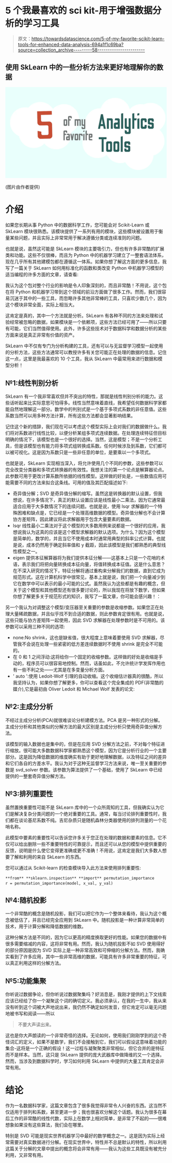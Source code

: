 # 5 个我最喜欢的 sci kit-用于增强数据分析的学习工具

> 原文：<https://towardsdatascience.com/5-of-my-favorite-scikit-learn-tools-for-enhanced-data-analysis-694a1f1c69ba?source=collection_archive---------58----------------------->

## 使用 SkLearn 中的一些分析方法来更好地理解你的数据

![](img/6ea45690a6c324691858593c0296b020.png)

(图片由作者提供)

# 介绍

如果您长期从事 Python 中的数据科学工作，您可能会对 Scikit-Learn 或 SkLearn 模块很熟悉。该模块提供了一系列有用的模块，这些模块被设置用于衡量某些问题，并且实际上非常常用于解决遵循分类或连续准则的问题。

也就是说，虽然这可能是 SkLearn 模块的主要吸引力，但也有许多非常酷的扩展类和功能。这些不仅很棒，而且为 Python 中的机器学习建立了一整套语法体系，现在几乎所有其他建模包都在遵循这一体系。如果你想了解这方面的更多信息，我写了一篇关于 SkLearn 如何用标准化的函数和类改变 Python 中机器学习模型的适当编程的许多方面的文章，请查看:

</how-scikit-learn-changed-machine-learning-forever-90c1eebe3484>  

我认为这个包对整个行业的影响是令人印象深刻的，而且非常酷！不用说，这个包在将 Python 和机器学习带到这个领域的前沿方面做了很多工作。然而，我们很容易沉迷于其中的一些工具，而忽略许多其他非常棒的工具，只喜欢少数几个，因为这个模块非常全面，实际上相当大。

这肯定是真的，其中一个方法就是分析。SkLearn 有各种不同的方法来处理和试验经常被忽略的数据，如果模块是一个依赖项，这些方法已经可用了——所以只要有可能，它们当然值得使用。此外，许多这些技术对于数据科学和数据分析的某些方面来说是真正非常有价值的资产。

SkLearn 中不仅有专门为分析构建的工具，还有可以与无监督学习模型一起使用的分析方法，这些方法通常可以教授许多有关您可能正在处理的数据的信息。记住这一点，这里是我最喜欢的 10 个工具，我从 SkLearn 中最常用来进行数据和模型分析！

## №1:线性判别分析

SkLearn 有一个我非常喜欢但并不突出的特性，那就是线性判别分析的能力。这些话听起来比实际意思可怕得多。线性当然意味着直线，我希望任何数据科学家都能自然地理解这一部分。数学中的判别式是一个基于多项式系数的非任意值。这些系数当然可以用多种方法计算，所有这些方法都会显著影响结果。

记住这个新的措辞，我们现在可以考虑这个模型实际上会对我们的数据做什么。我们将对系数进行线性比较，以便分析某组多项式连续数据。在处理连续特征但目标明确的情况下，该模型也是一个很好的选择。当然，这是模型；不是一个分析工具，但是该模型也有能力将多项式组转换成系数。任何时候涉及到系数，它们都可以被可视化。这是因为系数只是一些非任意的单位，是要乘以一个多项式。

也就是说，SkLearn 实现相当深入，将允许使用几个不同的参数，这些参数可以完全改变分类器和多项式转换器的有效性。我想关注的第一个论点是解算器论点。此参数可用于更改计算系数所依据的线性模型。这样做的好处是，一些数值应用可能需要不同的方法来拟合这条线。可用的值及其匹配描述如下:

*   奇异值分解；SVD 是奇异值分解的缩写。虽然这是转换器的默认设置，但我想说，在许多情况下，真正的默认设置应该是线性最小二乘法，因为它通常最适合应用于大多数情况下的连续问题。也就是说，使用 lsqr 求解器的一个特殊困难和缺点是，它已经是一个处理高维数据的模型。奇异值分解也不会计算协方差矩阵，因此建议将此求解器用于包含大量要素的数据。
*   lsqr 线性最小二乘法对于这个模型的大多数用例来说都是一个很好的应用，我想说我认为这真的应该是这个模型求解器的默认选项。为什么？因为这个模型是简单的，数学的，并且当它不使用成本时通常用典型的斜率公式计算。也就是说，成本仍然用于确定斜率值和 y 截距，因此该模型是我们都熟悉的典型线性模型之一。
*   eigen 提供本征解算器将为我们提供本征分解——这基本上只是一个花哨的术语，表示我们将把向量转换成本征向量，将值转换成本征值。这是什么意思？在不深入研究的情况下，特征分解将通过重构来分解我们的数据，直到它成为规范形式。这在计算机科学中很常见，基本上就是说，我们把一个向量减少到它在数学中可以表示的最小可能的公式。虽然我认为这些都是有趣的概念，但关于这个模型和其他模型还有很多要讨论的，所以我现在将放下数学，但如果你想了解更多关于规范形式的知识，我写了一篇文章，你可能会感兴趣！：

另一个我认为对调整这个模型/变压器至关重要的参数是收缩参数。如果您正在处理大量稀疏数据，并且似乎找不到合适的数据，则此参数肯定很有用。也就是说，这些只能与协方差矩阵一起使用，因此 SVD 求解器在处理参数时是不可用的。该参数可以采用三种不同的选项:

*   none:No shrink，这也是缺省值，很大程度上意味着要使用 SVD 求解器，尽管我不会说在处理一些紧密的低方差连续数据时不使用 shrink 是完全不可能的。
*   在 0 和 1 之间浮动:这将给你一个固定的收缩参数。这样做的好处是收缩是手动的，程序员可以很容易地控制。然而，话虽如此，不允许统计学发挥作用也有一些不利之处——尤其是在多变量分析方面。
*   ' auto ':使用 Ledoit-Wolf 引理的自动收缩。这个收缩估计器真的很酷，所以我坚持认为，如果你想了解更多，你可以查看这个完全集成的 PDF(非常酷的媒介),它是最初由 Oliver Ledoit 和 Michael Wolf 发表的论文:

## №2:主成分分析

不经过主成分分析(PCA)就很难谈论分析建模方法。PCA 是另一种形式的分解。主成分分析和其他类似的分解方法的最大区别是主成分分析只使用奇异值分解方法。

该模型的输入数据也是集中的，但是在应用 SVD 分解方法之前，不对每个特征进行缩放。很可能大多数数据科学家都熟悉这个模型，因为它是分析行业的一个主要部分。这是因为降低数据的维度确实有助于更好地理解数据，以及特征之间的差异和它们各自的方差水平。我认为对于这种无监督学习方法来说，唯一至关重要的参数是 svd_solver 参数。该参数为算法提供了一个基础，使用了 SkLearn 中已经提供的一整套奇异值分解方法。

## №3:排列重要性

虽然置换重要性可能不是 SkLearn 库中的一个众所周知的工具，但我确实认为它们是解决复杂分类问题的一个绝对重要的工具。通常，每当讨论排列重要性时，我们都在谈论基尼系数不纯。吉尼杂质只是随机森林分类器使用的排列测量的一个花哨名称。

此模型中要素的重要性可以告诉您许多关于您正在处理的数据和要素的信息。它不仅可以给出删除一些不重要特性的可靠提示，而且还可以从您的模型中提供重要的反馈，说明是什么使它变得更准确或更不准确！不用说，这肯定是我们大多数人想要了解和利用的来自 SkLearn 的东西。

您可以通过从 Scikit-learn 的检查模块导入此方法来使用排列重要性:

```
**from** **sklearn.inspection** **import** permutation_importance
r = permutation_importance(model, x_val, y_val)
```

## №4:随机投影

一个非常酷的概念是随机投影，我们可以把它作为一个整体来看待，我认为这个概念被低估了，并且已经完全应用到 SkLearn 中。随机投影是一种计算非常简单的技术，用于计算分解和降低数据的维数。

这种分解方法是不同的，因为它以更高的精度换取更好的性能。如果您的数据中有很多需要缩减的内容，这将非常有用。然而，我认为随机投影不如 SVD 使用得好的部分原因是因为 SVD 实际上是一种非常高效和可伸缩的分解方法。然而，我确实看到了许多应用，其中一些非常高维的数据，可能具有许多非常重要的特征，可以真正利用这样的分解方法。

## №5:功能集聚

你听说过数据争论，但你听说过数据聚集吗？好消息是，我刚才提供的上下文线索应该已经给了你一个凝聚这个词的确切定义。我必须承认，在我的一生中，我从来没有听到这个词被大声地说出来，我仍然不确定如何发音，但它肯定可以毫无问题地被书写和阅读——所以

> 不要大声读出来。

这也是你大声朗读的一个非常奇怪的选择。无论如何，使用我们刚刚学到的这个奇怪词汇的定义，如果不是数学，我们不会接触到它，我们可以假设这意味着功能的集合-这将是一个正确的假设！这一过程与凝聚聚类非常相似，但它合并的是特征而不是样本。当然，这只是 SkLearn 提供的庞大武器库中做降维的又一个选择。然而，当涉及到数据科学时，学习如何利用 SkLearn 中提供的大量工具肯定会非常有用。

# 结论

作为一名数据科学家，这篇文章包含了很多我觉得非常令人兴奋的东西。这当然不仅适用于排列和系数，甚至更进一步；我也很喜欢分解这个话题。我认为很多在幕后工作的非常酷的线性代数，实际上在数学上相对简单，是非常了不起的——很难想象如果没有这些算法，我们会在哪里。

特别是 SVD 可能是现实世界机器学习中最好的数学概念之一。这是因为实际上经常需要对真实数据进行分解。在现实世界中，特性并不总是默认的特性，所以利用这篇关于分解的文章中提出的概念将会非常有用——我认为这些工具既没有被充分利用，又非常有用。